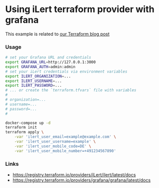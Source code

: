 # Using iLert terraform provider with grafana

This example is related to [our Terraform blog post](https://engineering.ilert.com/automating-monitoring-and-alerting-infrastructure-with-hashicorp-terraform/)

### Usage

```sh
# set your Grafana URL and credentials
export GRAFANA_URL=http://127.0.0.1:3000
export GRAFANA_AUTH=admin:admin
# set your iLert credentials via environment variables
export ILERT_ORGANIZATION=...
export ILERT_USERNAME=...
export ILERT_PASSWORD=...
# ... or create the `terraform.tfvars` file with variables
#
# organization=...
# username=...
# password=...
#

docker-compose up -d
terraform init
terraform apply \
    -var 'ilert_user_email=example@example.com' \
    -var 'ilert_user_username=example' \
    -var 'ilert_user_mobile_code=DE' \
    -var 'ilert_user_mobile_number=+491234567890'
```

### Links

- https://registry.terraform.io/providers/iLert/ilert/latest/docs
- https://registry.terraform.io/providers/grafana/grafana/latest/docs
